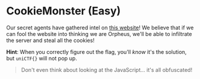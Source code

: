 # CookieMonster (Easy)

Our secret agents have gathered intel on [this website](https://CyberUnicorns.github.io/Intro-CTF-Challenges-2023/CookieMonster)! We believe that if we can fool the website into thinking we are Orpheus, we'll be able to infiltrate the server and steal all the cookies!

**Hint**: When you correctly figure out the flag, you'll _know_ it's the solution, but `uniCTF{}` will not pop up.

> Don't even think about looking at the JavaScript... it's all obfuscated!
